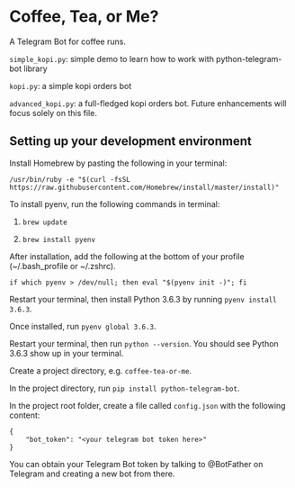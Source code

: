 # Coffee, Tea, or Me?
A Telegram Bot for coffee runs.

`simple_kopi.py`: simple demo to learn how to work with python-telegram-bot library

`kopi.py`: a simple kopi orders bot

`advanced_kopi.py`: a full-fledged kopi orders bot. Future enhancements will focus solely on this file.

## Setting up your development environment
Install Homebrew by pasting the following in your terminal:
```
/usr/bin/ruby -e "$(curl -fsSL https://raw.githubusercontent.com/Homebrew/install/master/install)"
```

To install pyenv, run the following commands in terminal:

1. `brew update`

2. `brew install pyenv`


After installation, add the following at the bottom of your profile (~/.bash_profile or ~/.zshrc).

```
if which pyenv > /dev/null; then eval "$(pyenv init -)"; fi
```

Restart your terminal, then install Python 3.6.3 by running `pyenv install 3.6.3`.

Once installed, run `pyenv global 3.6.3`.

Restart your terminal, then run `python --version`. You should see Python 3.6.3 show up in your terminal.

Create a project directory, e.g. `coffee-tea-or-me`.

In the project directory, run `pip install python-telegram-bot`.

In the project root folder, create a file called `config.json` with the following content:

```
{
    "bot_token": "<your telegram bot token here>"
}
```
You can obtain your Telegram Bot token by talking to @BotFather on Telegram and creating a new bot from there.
